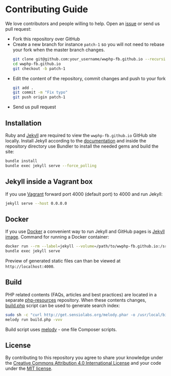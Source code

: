 # Contributing Guide

We love contributors and people willing to help. Open an
[issue](https://github.com/wwphp-fb/wwphp-fb.github.io/issues) or send us pull
request:

* Fork this repository over GitHub
* Create a new branch for instance `patch-1` so you will not need to rebase your
  fork when the master branch changes.
  ```bash
  git clone git@github.com:your_username/wwphp-fb.github.io --recursive
  cd wwphp-fb.github.io
  git checkout -b patch-1
  ```
* Edit the content of the repository, commit changes and push to your fork
  ```bash
  git add .
  git commit -m "Fix typo"
  git push origin patch-1
  ```
* Send us pull request

## Installation

Ruby and [Jekyll](http://jekyllrb.com/) are required to view the `wwphp-fb.github.io`
GitHub site locally. Install Jekyll according to the
[documentation](http://jekyllrb.com/docs/installation/) and inside the repository
directory use Bundler to install the needed gems and build the site:

```bash
bundle install
bundle exec jekyll serve --force_polling
```

## Jekyll inside a Vagrant box

If you use [Vagrant](https://www.vagrantup.com/) forward port 4000 (default port)
to 4000 and run Jekyll:

```bash
jekyll serve --host 0.0.0.0
```

## Docker

If you use [Docker](https://www.docker.com/) a convenient way to run Jekyll and
GitHub pages is [Jekyll image](https://hub.docker.com/r/jekyll/jekyll/). Command
for running a Docker container:

```bash
docker run --rm --label=jekyll --volume=/path/to/wwphp-fb.github.io:/srv/jekyll -it -p 127.0.0.1:4000:4000 jekyll/jekyll:pages bash
bundle exec jekyll serve
```

Preview of generated static files can than be viewed at `http://localhost:4000`.

## Build

PHP related contents (FAQs, articles and best practices) are located in a separate
[php-resources](https://github.com/wwphp-fb/php-resources) repository. When these
contents changes, [build.php](https://github.com/wwphp-fb/wwphp-fb.github.io/blob/master/build.php)
script can be used to generate search index:

```bash
sudo sh -c "curl http://get.sensiolabs.org/melody.phar -o /usr/local/bin/melody && chmod a+x /usr/local/bin/melody"
melody run build.php -vvv
```

Build script uses [melody](http://melody.sensiolabs.org/) - one file Composer scripts.

## License

By contributing to this repository you agree to share your knowledge under the
[Creative Commons Attribution 4.0 International License][license] and your code
under the [MIT license][license].

[license]: https://github.com/wwphp-fb/php-resources/blob/master/LICENSE
